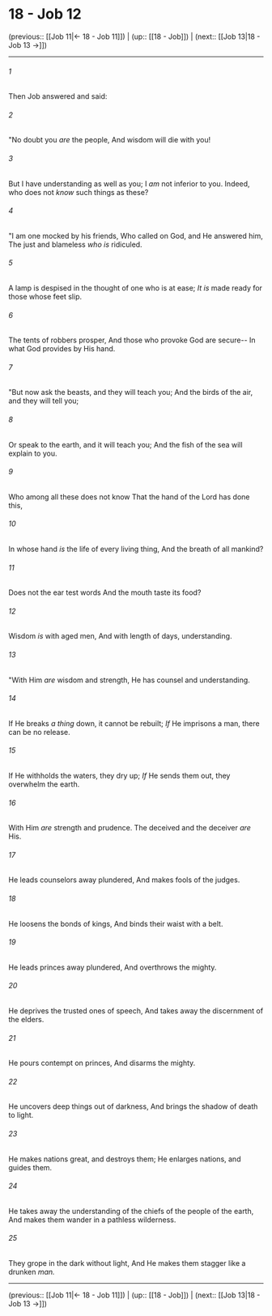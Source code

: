 # 18 - Job 12

(previous:: [[Job 11|← 18 - Job 11]]) | (up:: [[18 - Job]]) | (next:: [[Job 13|18 - Job 13 →]])

***


###### 1 
Then Job answered and said: 

###### 2 
"No doubt you _are_ the people, And wisdom will die with you! 

###### 3 
But I have understanding as well as you; I _am_ not inferior to you. Indeed, who does not _know_ such things as these? 

###### 4 
"I am one mocked by his friends, Who called on God, and He answered him, The just and blameless _who is_ ridiculed. 

###### 5 
A lamp is despised in the thought of one who is at ease; _It is_ made ready for those whose feet slip. 

###### 6 
The tents of robbers prosper, And those who provoke God are secure-- In what God provides by His hand. 

###### 7 
"But now ask the beasts, and they will teach you; And the birds of the air, and they will tell you; 

###### 8 
Or speak to the earth, and it will teach you; And the fish of the sea will explain to you. 

###### 9 
Who among all these does not know That the hand of the Lord has done this, 

###### 10 
In whose hand _is_ the life of every living thing, And the breath of all mankind? 

###### 11 
Does not the ear test words And the mouth taste its food? 

###### 12 
Wisdom _is_ with aged men, And with length of days, understanding. 

###### 13 
"With Him _are_ wisdom and strength, He has counsel and understanding. 

###### 14 
If He breaks _a thing_ down, it cannot be rebuilt; _If_ He imprisons a man, there can be no release. 

###### 15 
If He withholds the waters, they dry up; _If_ He sends them out, they overwhelm the earth. 

###### 16 
With Him _are_ strength and prudence. The deceived and the deceiver _are_ His. 

###### 17 
He leads counselors away plundered, And makes fools of the judges. 

###### 18 
He loosens the bonds of kings, And binds their waist with a belt. 

###### 19 
He leads princes away plundered, And overthrows the mighty. 

###### 20 
He deprives the trusted ones of speech, And takes away the discernment of the elders. 

###### 21 
He pours contempt on princes, And disarms the mighty. 

###### 22 
He uncovers deep things out of darkness, And brings the shadow of death to light. 

###### 23 
He makes nations great, and destroys them; He enlarges nations, and guides them. 

###### 24 
He takes away the understanding of the chiefs of the people of the earth, And makes them wander in a pathless wilderness. 

###### 25 
They grope in the dark without light, And He makes them stagger like a drunken _man._

***

(previous:: [[Job 11|← 18 - Job 11]]) | (up:: [[18 - Job]]) | (next:: [[Job 13|18 - Job 13 →]])
